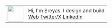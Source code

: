 <table>
  <tr>
    <td>
      <img src="https://media.giphy.com/media/JIX9t2j0ZTN9S/giphy.gif" width="50" />
    </td>
    <td>
      Hi, I'm Sreyas. I design and build  
      <br/>
      <a href="https://sreyascheviri.vercel.app">Web</a> 
      <a href="https://x.com/sreyascheviri">Twitter/X</a> 
      <a href="https://www.linkedin.com/in/sreyascheviri">LinkedIn</a>
    </td>
  </tr>
</table>
